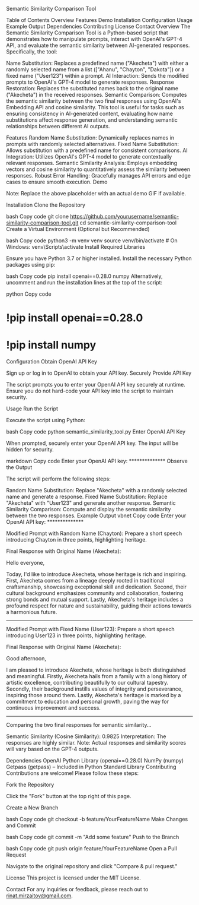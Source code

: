 Semantic Similarity Comparison Tool

Table of Contents
Overview
Features
Demo
Installation
Configuration
Usage
Example Output
Dependencies
Contributing
License
Contact
Overview
The Semantic Similarity Comparison Tool is a Python-based script that demonstrates how to manipulate prompts, interact with OpenAI's GPT-4 API, and evaluate the semantic similarity between AI-generated responses. Specifically, the tool:

Name Substitution: Replaces a predefined name ("Akecheta") with either a randomly selected name from a list (["Ahanu", "Chayton", "Dakota"]) or a fixed name ("User123") within a prompt.
AI Interaction: Sends the modified prompts to OpenAI's GPT-4 model to generate responses.
Response Restoration: Replaces the substituted names back to the original name ("Akecheta") in the received responses.
Semantic Comparison: Computes the semantic similarity between the two final responses using OpenAI's Embedding API and cosine similarity.
This tool is useful for tasks such as ensuring consistency in AI-generated content, evaluating how name substitutions affect response generation, and understanding semantic relationships between different AI outputs.

Features
Random Name Substitution: Dynamically replaces names in prompts with randomly selected alternatives.
Fixed Name Substitution: Allows substitution with a predefined name for consistent comparisons.
AI Integration: Utilizes OpenAI's GPT-4 model to generate contextually relevant responses.
Semantic Similarity Analysis: Employs embedding vectors and cosine similarity to quantitatively assess the similarity between responses.
Robust Error Handling: Gracefully manages API errors and edge cases to ensure smooth execution.
Demo

Note: Replace the above placeholder with an actual demo GIF if available.

Installation
Clone the Repository

bash
Copy code
git clone https://github.com/yourusername/semantic-similarity-comparison-tool.git
cd semantic-similarity-comparison-tool
Create a Virtual Environment (Optional but Recommended)

bash
Copy code
python3 -m venv venv
source venv/bin/activate  # On Windows: venv\Scripts\activate
Install Required Libraries

Ensure you have Python 3.7 or higher installed. Install the necessary Python packages using pip:

bash
Copy code
pip install openai==0.28.0 numpy
Alternatively, uncomment and run the installation lines at the top of the script:

python
Copy code
# !pip install openai==0.28.0
# !pip install numpy
Configuration
Obtain OpenAI API Key

Sign up or log in to OpenAI to obtain your API key.
Securely Provide API Key

The script prompts you to enter your OpenAI API key securely at runtime. Ensure you do not hard-code your API key into the script to maintain security.

Usage
Run the Script

Execute the script using Python:

bash
Copy code
python semantic_similarity_tool.py
Enter OpenAI API Key

When prompted, securely enter your OpenAI API key. The input will be hidden for security.

markdown
Copy code
Enter your OpenAI API key: **************
Observe the Output

The script will perform the following steps:

Random Name Substitution: Replace "Akecheta" with a randomly selected name and generate a response.
Fixed Name Substitution: Replace "Akecheta" with "User123" and generate another response.
Semantic Similarity Comparison: Compute and display the semantic similarity between the two responses.
Example Output
vbnet
Copy code
Enter your OpenAI API key: **************

Modified Prompt with Random Name (Chayton):
Prepare a short speech introducing Chayton in three points, highlighting heritage.

Final Response with Original Name (Akecheta):

Hello everyone,

Today, I'd like to introduce Akecheta, whose heritage is rich and inspiring. First, Akecheta comes from a lineage deeply rooted in traditional craftsmanship, showcasing exceptional skill and dedication. Second, their cultural background emphasizes community and collaboration, fostering strong bonds and mutual support. Lastly, Akecheta's heritage includes a profound respect for nature and sustainability, guiding their actions towards a harmonious future.

--------------------------------------------------------------------------------

Modified Prompt with Fixed Name (User123):
Prepare a short speech introducing User123 in three points, highlighting heritage.

Final Response with Original Name (Akecheta):

Good afternoon,

I am pleased to introduce Akecheta, whose heritage is both distinguished and meaningful. Firstly, Akecheta hails from a family with a long history of artistic excellence, contributing beautifully to our cultural tapestry. Secondly, their background instills values of integrity and perseverance, inspiring those around them. Lastly, Akecheta's heritage is marked by a commitment to education and personal growth, paving the way for continuous improvement and success.

--------------------------------------------------------------------------------

Comparing the two final responses for semantic similarity...

Semantic Similarity (Cosine Similarity): 0.9825
Interpretation: The responses are highly similar.
Note: Actual responses and similarity scores will vary based on the GPT-4 outputs.

Dependencies
OpenAI Python Library (openai==0.28.0)
NumPy (numpy)
Getpass (getpass) – Included in Python Standard Library
Contributing
Contributions are welcome! Please follow these steps:

Fork the Repository

Click the "Fork" button at the top right of this page.

Create a New Branch

bash
Copy code
git checkout -b feature/YourFeatureName
Make Changes and Commit

bash
Copy code
git commit -m "Add some feature"
Push to the Branch

bash
Copy code
git push origin feature/YourFeatureName
Open a Pull Request

Navigate to the original repository and click "Compare & pull request."

License
This project is licensed under the MIT License.

Contact
For any inquiries or feedback, please reach out to rinat.mirzaitov@gmail.com.
